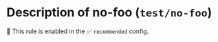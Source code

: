 # Description of no-foo (`test/no-foo`)

💼 This rule is enabled in the ✅ `recommended` config.

<!-- end auto-generated rule header -->
